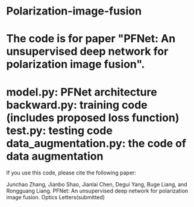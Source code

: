 # Polarization-image-fusion

The code is for paper "PFNet: An unsupervised deep network for polarization image fusion".
===========================================================================================
model.py: PFNet architecture
backward.py: training code (includes proposed loss function)
test.py: testing code
data_augmentation.py: the code of data augmentation
===========================================================================================

If you use this code, please cite the following paper:

Junchao Zhang, Jianbo Shao, Jianlai Chen, Degui Yang, Buge Liang, and Rongguang Liang. PFNet: An unsupervised deep network for polarization image fusion. Optics Letters(submitted)
